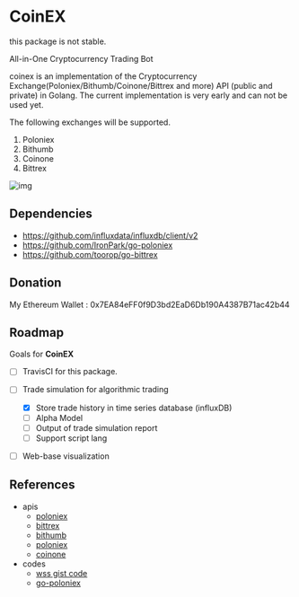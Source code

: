# CoinEX
this package is not stable.

All-in-One Cryptocurrency Trading Bot

coinex is an implementation of the Cryptocurrency Exchange(Poloniex/Bithumb/Coinone/Bittrex and more) API (public and private) in Golang. 
The current implementation is very early and can not be used yet.

The following exchanges will be supported.
1. Poloniex
2. Bithumb
3. Coinone
4. Bittrex

![img](http://i.imgur.com/lNP9hgc.png)

## Dependencies  
 - https://github.com/influxdata/influxdb/client/v2
 - https://github.com/IronPark/go-poloniex
 - https://github.com/toorop/go-bittrex
## Donation
My Ethereum Wallet :
0x7EA84eFF0f9D3bd2EaD6Db190A4387B71ac42b44

## Roadmap
Goals for **CoinEX**
  
- [ ] TravisCI for this package.

- [ ] Trade simulation for algorithmic trading
  - [x] Store trade history in time series database (influxDB)
  - [ ] Alpha Model
  - [ ] Output of trade simulation report
  - [ ] Support script lang
  
- [ ] Web-base visualization
## References
- apis
    - [poloniex](https://poloniex.com/support/api/)
    - [bittrex](https://bittrex.com/Home/Api)
    - [bithumb](https://www.bithumb.com/u1/US127)
    - [poloniex](https://poloniex.com/support/api/)
    - [coinone](http://doc.coinone.co.kr)
- codes
    - [wss gist code](https://gist.github.com/ismasan/3fb75381cd2deb6bfa9c)
    - [go-poloniex](https://github.com/jyap808/go-poloniex)
    